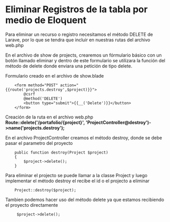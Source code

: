 # Eliminar Registros de la tabla por medio de Eloquent

Para eliminar un recurso o registro necesitamos el método DELETE de Larave, por lo que se tendra que incluir en nuestras rutas del archivo web.php

En el archivo de show de projects, crearemos un fórmulario básico con un botón llamado eliminar y dentro de este formulario se utilizara la función del método de delete donde enviara una petición de tipo delete. 

Formulario creado en el archivo de show.blade
~~~
    <form method="POST" action="{{route('projects.destroy',$project)}}">
        @csrf
        @method('DELETE')
        <button type="submit">{{__('Delete')}}</button>
    </form>
~~~

Creación de la ruta en el archivo web.php 
**Route::delete('/portafolio/{project}', 'ProjectController@destroy')->name('projects.destroy');**

En el archivo ProjectController creamos el método destroy, donde se debe pasar el parametro del proyecto
~~~
    public function destroy(Project $project)
    {
        $project->delete();
    }
~~~
Para eliminar el projecto se puede llamar a la classe Project y luego implementar el método destroy el recibe el id o el projecto a eliminar
~~~
    Project::destroy($project);
~~~
Tambien podemos hacer uso del método delete ya que estamos recibiendo el proyecto directamente
~~~
     $project->delete();
~~~

